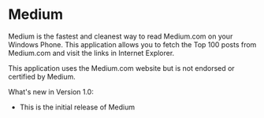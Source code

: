 Medium
======

Medium is the fastest and cleanest way to read Medium.com on your Windows Phone. This application allows you to fetch the Top 100 posts from Medium.com and visit the links in Internet Explorer.

This application uses the Medium.com website but is not endorsed or certified by Medium.

What's new in Version 1.0:
- This is the initial release of Medium
